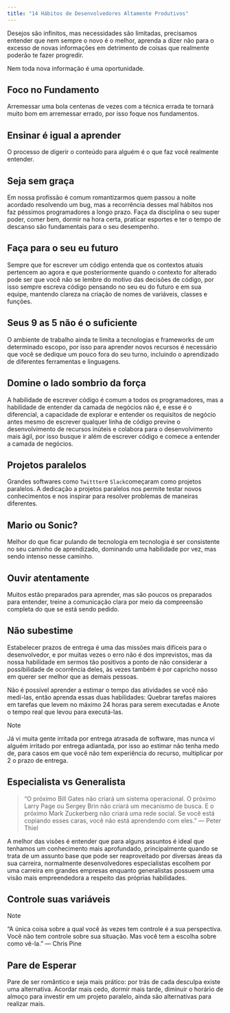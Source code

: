 ```yaml
---
title: "14 Hábitos de Desenvolvedores Altamente Produtivos"
---
```


Desejos são infinitos, mas necessidades são limitadas, precisamos entender que nem sempre o novo é o melhor, aprenda a dizer não para o excesso de novas informações em detrimento de coisas que realmente poderão te fazer progredir.

Nem toda nova informação é uma oportunidade.

## Foco no Fundamento
Arremessar uma bola centenas de vezes com a técnica errada te tornará muito bom em arremessar errado, por isso foque nos fundamentos.

## Ensinar é igual a aprender
O processo de digerir o conteúdo para alguém é o que faz você realmente entender.

## Seja sem graça
Em nossa profissão é comum romantizarmos quem passou a noite acordado resolvendo um bug, mas a recorrência desses mal hábitos nos faz péssimos programadores a longo prazo. Faça da disciplina o seu super poder, comer bem, dormir na hora certa, praticar esportes e ter o tempo de descanso são fundamentais para o seu desempenho.

## Faça para o seu eu futuro
Sempre que for escrever um código entenda que os contextos atuais pertencem ao agora e que posteriormente quando o contexto for alterado pode ser que você não se lembre do motivo das decisões de código, por isso sempre escreva código pensando no seu eu do futuro e em sua equipe, mantendo clareza na criação de nomes de variáveis, classes e funções.

## Seus 9 as 5 não é o suficiente
O ambiente de trabalho ainda te limita a tecnologias e frameworks de um determinado escopo, por isso para aprender novos recursos é necessário que você se dedique um pouco fora do seu turno, incluindo o aprendizado de diferentes ferramentas e linguagens.

## Domine o lado sombrio da força
A habilidade de escrever código é comum a todos os programadores, mas a habilidade de entender da camada de negócios não é, e esse é o diferencial, a capacidade de explorar e entender os requisitos de negócio antes mesmo de escrever qualquer linha de código previne o desenvolvimento de recursos inúteis e colabora para o desenvolvimento mais ágil, por isso busque ir além de escrever código e comece a entender a camada de negócios.

## Projetos paralelos
Grandes softwares como `Twittter`e `Slack`começaram como projetos paralelos. A dedicação a projetos paralelos nos permite testar novos conhecimentos e nos inspirar para resolver problemas de maneiras diferentes.

## Mario ou Sonic?
Melhor do que ficar pulando de tecnologia em tecnologia é ser consistente no seu caminho de aprendizado, dominando uma habilidade por vez, mas sendo intenso nesse caminho.

## Ouvir atentamente
Muitos estão preparados para aprender, mas são poucos os preparados para entender, treine a comunicação clara por meio da compreensão completa do que se está sendo pedido.

## Não subestime
Estabelecer prazos de entrega é uma das missões mais difíceis para o desenvolvedor, e por muitas vezes o erro não é dos imprevistos, mas da nossa habilidade em sermos tão positivos a ponto de não considerar a possibilidade de ocorrência deles, às vezes também é por capricho nosso em querer ser melhor que as demais pessoas.

Não é possível aprender a estimar o tempo das atividades se você não medí-las, então aprenda essas duas habilidades: Quebrar tarefas maiores em tarefas que levem no máximo 24 horas para serem executadas e Anote o tempo real que levou para executá-las.

> [!NOTE]
> Já vi muita gente irritada por entrega atrasada de software, mas nunca vi alguém irritado por entrega adiantada, por isso ao estimar não tenha medo de, para casos em que você não tem experiência do recurso, multiplicar por 2 o prazo de entrega.

## Especialista vs Generalista
> “O próximo Bill Gates não criará um sistema operacional. O próximo Larry Page ou Sergey Brin não criará um mecanismo de busca. E o próximo Mark Zuckerberg não criará uma rede social. Se você está copiando esses caras, você não está aprendendo com eles.” ― Peter Thiel

A melhor das visões é entender que para alguns assuntos é ideal que tenhamos um conhecimento mais aprofundado, principalmente quando se trata de um assunto base que pode ser reaproveitado por diversas áreas da sua carreira, normalmente desenvolvedores especialistas escolhem por uma carreira em grandes empresas enquanto generalistas possuem uma visão mais empreendedora a respeito das próprias habilidades.

## Controle suas variáveis
> [!NOTE]
> “A única coisa sobre a qual você às vezes tem controle é a sua perspectiva. Você não tem controle sobre sua situação. Mas você tem a escolha sobre como vê-la.” ― Chris Pine

## Pare de Esperar
Pare de ser romântico e seja mais prático: por trás de cada desculpa existe uma alternativa. Acordar mais cedo, dormir mais tarde, diminuir o horário de almoço para investir em um projeto paralelo, ainda são alternativas para realizar mais.